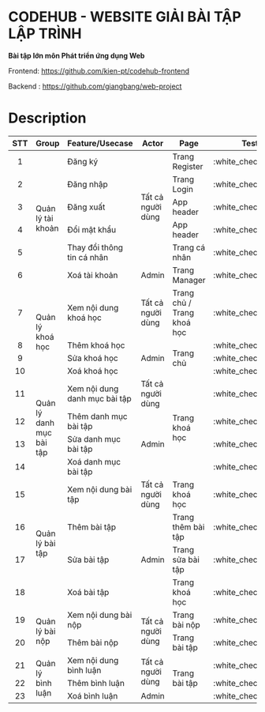 # CODEHUB - WEBSITE GIẢI BÀI TẬP LẬP TRÌNH
__Bài tập lớn môn Phát triển ứng dụng Web__

Frontend: https://github.com/kien-pt/codehub-frontend

Backend : https://github.com/giangbang/web-project

# Description
<table>
  <thead>
    <tr>
      <th>STT</th>
      <th>Group</th>
      <th>Feature/Usecase</th>
      <th>Actor</th>
      <th>Page</th>
      <th>Test</th> 
    </tr>
  </thead>
  <tbody>
    <tr>
      <td align="center">1</td>
      <td rowspan=6>Quản lý tài khoản</td>
      <td>Đăng ký</td>
      <td rowspan=5>Tất cả người dùng</td>
      <td>Trang Register</td>
      <td align="center">:white_check_mark:</td>
    </tr>
    <tr>
      <td align="center">2</td>
      <td>Đăng nhập</td>
      <td>Trang Login</td>
      <td align="center">:white_check_mark:</td>
    </tr>
    <tr>
      <td align="center">3</td>
      <td>Đăng xuất</td>
      <td>App header</td>
      <td align="center">:white_check_mark:</td>
    </tr>
    <tr>
      <td align="center">4</td>
      <td>Đổi mật khẩu</td>
      <td>App header</td>
      <td align="center">:white_check_mark:</td>
    </tr>
    <tr>
      <td align="center">5</td>
      <td>Thay đổi thông tin cá nhân</td>
      <td>Trang cá nhân</td>
      <td align="center">:white_check_mark:</td>
    </tr>
    <tr>
      <td align="center">6</td>
      <td>Xoá tài khoản</td>
      <td>Admin</td>
      <td>Trang Manager</td>
      <td align="center">:white_check_mark:</td>
    </tr>
    <tr>
      <td align="center">7</td>
      <td rowspan=4>Quản lý khoá học</td>
      <td>Xem nội dung khoá học</td>
      <td>Tất cả người dùng</td>
      <td>Trang chủ / Trang khoá học</td>
      <td align="center">:white_check_mark:</td>
    </tr>
    <tr>
      <td align="center">8</td>
      <td>Thêm khoá học</td>
      <td rowspan=3>Admin</td>
      <td rowspan=3>Trang chủ</td>
      <td align="center">:white_check_mark:</td>
    </tr>
    <tr>
      <td align="center">9</td>
      <td>Sửa khoá học</td>
      <td align="center">:white_check_mark:</td>
    </tr>
    <tr>
      <td align="center">10</td>
      <td>Xoá khoá học</td>
      <td align="center">:white_check_mark:</td>
    </tr>
    <tr>
      <td align="center">11</td>
      <td rowspan=4>Quản lý danh mục bài tập</td>
      <td>Xem nội dung danh mục bài tập</td>
      <td>Tất cả người dùng</td>
      <td rowspan=4>Trang khoá học</td>
      <td align="center">:white_check_mark:</td>
    </tr>
    <tr>
      <td align="center">12</td>
      <td>Thêm danh mục bài tập</td>
      <td rowspan=3>Admin</td>
      <td align="center">:white_check_mark:</td>
    </tr>
    <tr>
      <td align="center">13</td>
      <td>Sửa danh mục bài tập</td>
      <td align="center">:white_check_mark:</td>
    </tr>
    <tr>
      <td align="center">14</td>
      <td>Xoá danh mục bài tập</td>
      <td align="center">:white_check_mark:</td>
    </tr>
    <tr>
      <td align="center">15</td>
      <td rowspan=4>Quản lý bài tập</td>
      <td>Xem nội dung bài tập</td>
      <td>Tất cả người dùng</td>
      <td>Trang khoá học</td>
      <td align="center">:white_check_mark:</td>
    </tr>
    <tr>
      <td align="center">16</td>
      <td>Thêm bài tập</td>
      <td rowspan=3>Admin</td>
      <td>Trang thêm bài tập</td>
      <td align="center">:white_check_mark:</td>
    </tr>
    <tr>
      <td align="center">17</td>
      <td>Sửa bài tập</td>
      <td>Trang sửa bài tập</td>
      <td align="center">:white_check_mark:</td>
    </tr>
    <tr>
      <td align="center">18</td>
      <td>Xoá bài tập</td>
      <td>Trang khoá học</td>
      <td align="center">:white_check_mark:</td>
    </tr>
    <tr>
      <td align="center">19</td>
      <td rowspan=2>Quản lý bài nộp</td>
      <td>Xem nội dung bài nộp</td>
      <td rowspan=2>Tất cả người dùng</td>
      <td>Trang bài nộp</td>
      <td align="center">:white_check_mark:</td>
    </tr>
    <tr>
      <td align="center">20</td>
      <td>Thêm bài nộp</td>
      <td>Trang bài tập</td>
      <td align="center">:white_check_mark:</td>
    </tr>
    <tr>
      <td align="center">21</td>
      <td rowspan=3>Quản lý bình luận</td>
      <td>Xem nội dung bình luận</td>
      <td rowspan=2>Tất cả người dùng</td>
      <td rowspan=3>Trang bài tập</td>
      <td align="center">:white_check_mark:</td>
    </tr>
    <tr>
      <td align="center">22</td>
      <td>Thêm bình luận</td>
      <td align="center">:white_check_mark:</td>
    </tr>
    <tr>
      <td align="center">23</td>
      <td>Xoá bình luận</td>
      <td>Admin</td>
      <td align="center">:white_check_mark:</td>
    </tr>
  </tbody>
</table>
